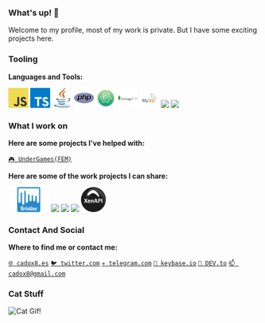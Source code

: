 ### What's up! 👋

Welcome to my profile, most of my work is private. But I have some exciting projects here.

### Tooling
**Languages and Tools:**  

<code><img height="40" src="https://raw.githubusercontent.com/github/explore/master/topics/javascript/javascript.png"></code>
<code><img height="40" src="https://raw.githubusercontent.com/github/explore/master/topics/typescript/typescript.png"></code>
<code><img height="40" src="https://raw.githubusercontent.com/github/explore/master/topics/java/java.png"></code>
<code><img height="40" src="https://raw.githubusercontent.com/github/explore/master/topics/php/php.png"></code>
<code><img height="40" src="https://raw.githubusercontent.com/github/explore/master/topics/atom/atom.png"></code>
<code><img height="40" src="https://raw.githubusercontent.com/github/explore/master/topics/mongodb/mongodb.png"></code>
<code><img height="40" src="https://raw.githubusercontent.com/github/explore/master/topics/mysql/mysql.png"></code>
<code><img height="40" src="https://resources.jetbrains.com/storage/products/intellij-idea/img/meta/intellij-idea_logo_300x300.png"></code>
<code><img height="40" src="https://resources.jetbrains.com/storage/products/webstorm/img/meta/webstorm_logo_300x300.png"></code>


### What I work on
**Here are some projects I've helped with:**  

[`🎮 UnderGames(FEM)`](https://github.com/cadiducho/FEM) 

**Here are some of the work projects I can share:**  

<a href="https://github.com/cadox8/Kristine"><img height="50" src="https://raw.githubusercontent.com/cadox8/Kristine/master/docs/img/kristine.jpg"></a>
<a href="https://github.com/cadox8/PA"><img height="50" src="https://athonedevs.github.io/img/pa.png"></a>
<a href="https://github.com/cadox8/LoM"><img height="50" src="https://i2.wp.com/minecraftdescargas.com/wp-content/uploads/2015/05/LOLMinecraft-1.jpg"></a>
<a href="https://github.com/cadox8/PA_Web"><img height="50" src="https://athonedevs.github.io/img/pa.png"></a>
<a href="https://github.com/cadox8/XenAPI"><img height="50" src="https://raw.githubusercontent.com/cadox8/XenAPI/master/docs/img/logo.png"></a>

### Contact And Social
**Where to find me or contact me:**  

[`🌐 cadox8.es`](https://cadox8.es)
[`🐦 twitter.com`](https://twitter.com/cadox8)
[`✈️ telegram.com`](https://telegram.me/cadox8)
[`🔑 keybase.io`](https://keybase.io/cadox8)
[`🔭 DEV.to`](https://dev.to/cadox8)
[`📫 cadox8@gmail.com`](mailto:cadox8@gmail.com)

### Cat Stuff
![Cat Gif!](http://bestanimations.com/Animals/Mammals/Cats/catgif/funny-cat-gif-15.gif)
